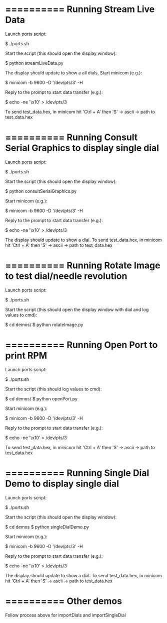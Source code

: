 ==========
Running Stream Live Data
==========

Launch ports script:

$ ./ports.sh

Start the script (this should open the display window):

$ python streamLiveData.py

The display should update to show a all dials.
Start minicom (e.g.):

$ minicom -b 9600 -D '/dev/pts/3' -H

Reply to the prompt to start data transfer (e.g.):

$ echo -ne '\x10' > /dev/pts/3

To send test_data.hex, in minicom hit 'Ctrl + A' then 'S' -> ascii -> path to test_data.hex


==========
Running Consult Serial Graphics to display single dial
==========

Launch ports script:

$ ./ports.sh

Start the script (this should open the display window):

$ python consultSerialGraphics.py

Start minicom (e.g.):

$ minicom -b 9600 -D '/dev/pts/3' -H

Reply to the prompt to start data transfer (e.g.):

$ echo -ne '\x10' > /dev/pts/3

The display should update to show a dial.
To send test_data.hex, in minicom hit 'Ctrl + A' then 'S' -> ascii -> path to test_data.hex


==========
Running Rotate Image to test dial/needle revolution
==========

Launch ports script:

$ ./ports.sh

Start the script (this should open the display window with dial and log values to cmd):

$ cd demos/
$ python rotateImage.py


==========
Running Open Port to print RPM
==========

Launch ports script:

$ ./ports.sh

Start the script (this should log values to cmd):

$ cd demos/
$ python openPort.py

Start minicom (e.g.):

$ minicom -b 9600 -D '/dev/pts/3' -H

Reply to the prompt to start data transfer (e.g.):

$ echo -ne '\x10' > /dev/pts/3

To send test_data.hex, in minicom hit 'Ctrl + A' then 'S' -> ascii -> path to test_data.hex


==========
Running Single Dial Demo to display single dial
==========

Launch ports script:

$ ./ports.sh

Start the script (this should open the display window):

$ cd demos
$ python singleDialDemo.py

Start minicom (e.g.):

$ minicom -b 9600 -D '/dev/pts/3' -H

Reply to the prompt to start data transfer (e.g.):

$ echo -ne '\x10' > /dev/pts/3

The display should update to show a dial.
To send test_data.hex, in minicom hit 'Ctrl + A' then 'S' -> ascii -> path to test_data.hex


==========
Other demos
==========
Follow process above for importDials and importSingleDial
